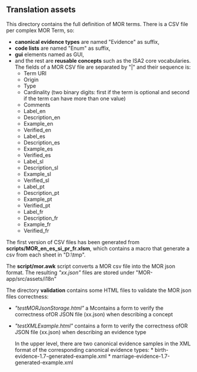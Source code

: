 ## Translation assets

This directory contains the full definition of MOR terms. There is a CSV file per complex MOR Term, so:
* **canonical evidence types** are named "Evidence" as suffix, 
* **code lists** are named "Enum" as suffix, 
* **gui** elements named as GUI,
* and the rest are **reusable concepts** such as the ISA2 core vocabularies.
The fields of a MOR CSV file are separated by "|" and their sequence is:
	* Term URI
	* Origin
	* Type
	* Cardinality (two binary digits: first if the term is optional and second if the term can have more than one value)
	* Comments
	* Label_en
	* Description_en
	* Example_en
	* Verified_en
	* Label_es
	* Description_es
	* Example_es
	* Verified_es
	* Label_sl
	* Description_sl
	* Example_sl
	* Verified_sl
	* Label_pt
	* Description_pt
	* Example_pt
	* Verified_pt
	* Label_fr
	* Description_fr
	* Example_fr
	* Verified_fr

The first version of CSV files has been generated from **scripts/MOR_en_es_si_pr_fr.xlsm**, which contains a macro that generate a csv from each sheet in "D:\tmp". 

The **script/mor.awk** script converts a MOR csv file into the MOR json format. The resulting _"xx.json"_ files are stored under "MOR-app/src/assets/i18n"


The directory **validation** contains some HTML files to validate the MOR json files correctness:
* _"testMORJsonStorage.html"_  a Mcontains a form to verify the correctness ofOR JSON file (xx.json) when describing a concept 
 
* _"testXMLExample.html"_ contains a form to verify the correctness ofOR JSON file (xx.json) when describing an evidence type
	<p>In the upper level, there are two canonical evidence samples in the XML format of the corresponding canonical evidence types:
		* birth-evidence-1.7-generated-example.xml
		* marriage-evidence-1.7-generated-example.xml</p>

